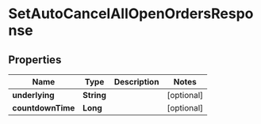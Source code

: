 

# SetAutoCancelAllOpenOrdersResponse


## Properties

| Name | Type | Description | Notes |
|------------ | ------------- | ------------- | -------------|
|**underlying** | **String** |  |  [optional] |
|**countdownTime** | **Long** |  |  [optional] |



